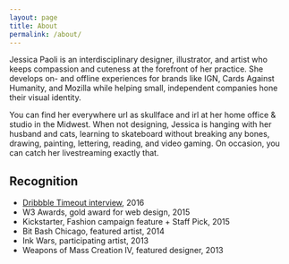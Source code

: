```yaml
---
layout: page
title: About
permalink: /about/
---
```


Jessica Paoli is an interdisciplinary designer, illustrator, and artist who keeps compassion and cuteness at the forefront of her practice. She develops on- and offline experiences for brands like IGN, Cards Against Humanity, and Mozilla while helping small, independent companies hone their visual identity.

You can find her everywhere url as skullface and irl at her home office & studio in the Midwest. When not designing, Jessica is hanging with her husband and cats, learning to skateboard without breaking any bones, drawing, painting, lettering, reading, and video gaming. On occasion, you can catch her livestreaming exactly that.

## Recognition
- [Dribbble Timeout interview](https://dribbble.com/stories/2016/07/06/timeout-jessica-paoli), 2016
- W3 Awards, gold award for web design, 2015
- Kickstarter, Fashion campaign feature + Staff Pick, 2015
- Bit Bash Chicago, featured artist, 2014
- Ink Wars, participating artist, 2013
- Weapons of Mass Creation IV, featured designer, 2013